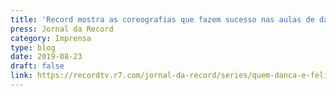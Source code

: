 ```yaml
---
title: 'Record mostra as coreografias que fazem sucesso nas aulas de dança'
press: Jornal da Record
category: Imprensa
type: blog
date: 2019-08-23
draft: false
link: https://recordtv.r7.com/jornal-da-record/series/quem-danca-e-feliz-29092018
---
```

